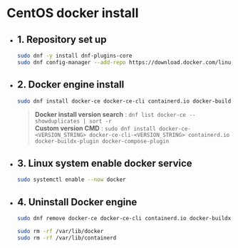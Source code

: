# CentOS docker install
* ## 1. Repository set up
  ```bash
  sudo dnf -y install dnf-plugins-core
  sudo dnf config-manager --add-repo https://download.docker.com/linux/centos/docker-ce.repo
  ```

* ## 2. Docker engine install
  ```bash
  sudo dnf install docker-ce docker-ce-cli containerd.io docker-buildx-plugin docker-compose-plugin
  ```
  > **Docker install version search** : `dnf list docker-ce --showduplicates | sort -r`  
  > **Custom version CMD** : `sudo dnf install docker-ce-<VERSION_STRING> docker-ce-cli-<VERSION_STRING> containerd.io docker-buildx-plugin docker-compose-plugin`

* ## 3. Linux system enable docker service
  ```bash
  sudo systemctl enable --now docker
  ```

* ## 4. Uninstall Docker engine
  ```bash
  sudo dnf remove docker-ce docker-ce-cli containerd.io docker-buildx-plugin docker-compose-plugin docker-ce-rootless-extras
  ```
  ```bash
  sudo rm -rf /var/lib/docker
  sudo rm -rf /var/lib/containerd
  ```